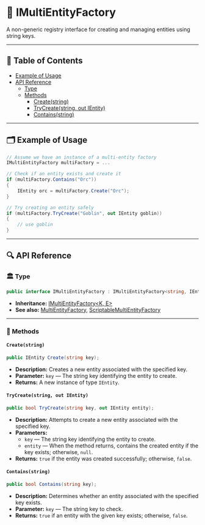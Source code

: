 # 🧩 IMultiEntityFactory

A non-generic registry interface for creating and managing entities using string keys.

---

## 📑 Table of Contents

- [Example of Usage](#-example-of-usage)
- [API Reference](#-api-reference)
    - [Type](#-type)
    - [Methods](#-methods)
        - [Create(string)](#createstring)
        - [TryCreate(string, out IEntity)](#trycreatestring-out-ientity)
        - [Contains(string)](#containsstring)

---

## 🗂 Example of Usage

```csharp
// Assume we have an instance of a multi-entity factory
IMultiEntityFactory multiFactory = ...

// Check if an entity exists and create it
if (multiFactory.Contains("Orc"))  
{  
    IEntity orc = multiFactory.Create("Orc");  
}

// Try creating an entity safely
if (multiFactory.TryCreate("Goblin", out IEntity goblin))  
{  
    // use goblin
}
```

---

## 🔍 API Reference

### 🏛️ Type <div id="-type"></div>

```csharp
public interface IMultiEntityFactory : IMultiEntityFactory<string, IEntity>
```

- **Inheritance:** [IMultiEntityFactory\<K, E>](IMultiEntityFactory%601.md)
- **See also:** [MultiEntityFactory](MultiEntityFactory.md),
  [ScriptableMultiEntityFactory](ScriptableMultiEntityFactory.md)

---

### 🏹 Methods

#### `Create(string)`

```csharp
public IEntity Create(string key);  
```

- **Description:** Creates a new entity associated with the specified key.
- **Parameter:** `key` — The string key identifying the entity to create.
- **Returns:** A new instance of type `IEntity`.

#### `TryCreate(string, out IEntity)`

```csharp
public bool TryCreate(string key, out IEntity entity);  
```

- **Description:** Attempts to create a new entity associated with the specified key.
- **Parameters:**
    - `key` — The string key identifying the entity to create.
    - `entity` — When the method returns, contains the created entity if the key exists; otherwise, `null`.
- **Returns:** `true` if the entity was created successfully; otherwise, `false`.

#### `Contains(string)`

```csharp
public bool Contains(string key);  
```

- **Description:** Determines whether an entity associated with the specified key exists.
- **Parameter:** `key` — The string key to check.
- **Returns:** `true` if an entity with the given key exists; otherwise, `false`.